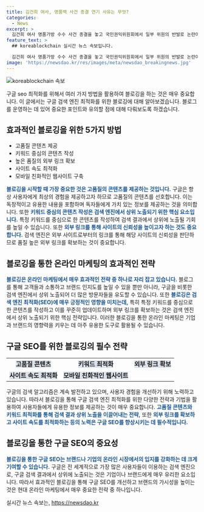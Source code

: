 ```yaml
---
title: 김건희 여사, 명품백 사건 종결 연기 사유는 무엇?
categories:
  - News
excerpt: >
  김건희 여사 명품가방 수수 사건 종결을 놓고 국민권익위원회에서 일부 위원의 반발로 논란이 계속되고 있습니다. 권익위원들이 소수 의견을 반영하려는 요구와 마무리가 불분명한 상황에서, 권익위는 회의를 연기했으며, 소수 의견을 밝히지 않아 잡음이 나온 것은 이번이 처음이 아닙니다. 이에 대한 윤석열 대통령과 야당의 반발도 이어지고 있습니다. 함께 귀국한 김건희 여사의 활동도 주목받고 있습니다.
feature_text: >
  ## koreablockchain 실시간 뉴스 속보입니다.

  김건희 여사 명품가방 수수 사건 종결을 놓고 국민권익위원회에서 일부 위원의 반발로 논란이 계속되고 있습니다. 권익위원들이 소수 의견을 반영하려는 요구와 마무리가 불분명한 상황에서, 권익위는 회의를 연기했으며, 소수 의견을 밝히지 않아 잡음이 나온 것은 이번이 처음이 아닙니다. 이에 대한 윤석열 대통령과 야당의 반발도 이어지고 있습니다. 함께 귀국한 김건희 여사의 활동도 주목받고 있습니다.
image: 'https://newsdao.kr/res/images/meta/newsdao_breakingnews.jpg'
---
```


<p><img src="https://newsdao.kr/res/images/meta/newsdao_breakingnews.jpg" alt="koreablockchain 속보" /></p>

<p data-ke-size="size16">구글 seo 최적화를 위해서 여러 가지 방법을 활용하여 블로깅을 하는 것은 매우 중요합니다. 이 글에서는 구글 검색 엔진 최적화를 위한 블로깅에 대해 알아보겠습니다. 블로그를 운영하는 데 있어 중요한 포인트와 유의할 점에 대해 다뤄보도록 하겠습니다.</p>

<h2 data-ke-size="size26">효과적인 블로깅을 위한 5가지 방법</h2>

<ul>
    <li>고품질 콘텐츠 제공</li>
    <li>키워드 중심의 콘텐츠 작성</li>
    <li>높은 품질의 외부 링크 확보</li>
    <li>사이트 속도 최적화</li>
    <li>모바일 친화적인 웹사이트 구축</li>
</ul>

<p data-ke-size="size16"><b><span style="color: #1a5490;">블로깅을 시작할 때 가장 중요한 것은 고품질의 콘텐츠를 제공하는 것입니다.</span></b> 구글은 항상 사용자에게 최상의 경험을 제공하고자 하므로 고품질의 콘텐츠를 선호합니다. 이는 독창적이고 유용한 내용을 포함하며 독자들에게 가치 있는 정보를 제공하는 것을 의미합니다. 또한 <b><span style="color: #1a5490;">키워드 중심의 콘텐츠 작성은 검색 엔진에서 상위 노출되기 위한 핵심 요소입니다.</span></b> 특정 키워드를 중심으로 한 콘텐츠를 작성하여 검색 결과에서 상위에 노출될 기회를 높일 수 있습니다. 또한 <b><span style="color: #1a5490;">외부 링크를 통해 사이트의 신뢰성을 높이고자 하는 것도 중요합니다.</span></b> 검색 엔진은 외부 사이트로부터의 링크를 통해 해당 사이트의 신뢰성을 판단하므로 품질 높은 외부 링크를 확보하는 것이 중요합니다.</p>

<h2 data-ke-size="size26">블로깅을 통한 온라인 마케팅의 효과적인 전략</h2>

<p data-ke-size="size16"><b><span style="color: #1a5490;">블로깅은 온라인 마케팅에서 매우 효과적인 전략 중 하나로 자리 잡고 있습니다.</span></b> 블로그를 통해 고객들과 소통하고 브랜드 인지도를 높일 수 있을 뿐만 아니라, 구글을 비롯한 검색 엔진에서 상위 노출되어 더 많은 방문자들을 유도할 수 있습니다. 또한 <b><span style="color: #1a5490;">블로깅은 검색 엔진 최적화(SEO)에 매우 긍정적인 영향을 미치는데,</span></b> 특히 특정 키워드를 중심으로 한 콘텐츠를 작성하고 이를 꾸준히 업데이트하며 외부 링크를 확보하는 것은 검색 엔진에서 상위 노출되기 위한 핵심 전략입니다. 이러한 블로깅을 통한 온라인 마케팅은 기업과 브랜드의 영향력을 키우는 데 아주 유용한 도구로 활용될 수 있습니다.</p>

<h2 data-ke-size="size26">구글 SEO를 위한 블로깅의 필수 전략</h2>

<table>
    <tr>
        <td style="text-align: center; height: 17px;"><b><span style="background-color: #21538527;">고품질 콘텐츠</span></b></td>
        <td style="text-align: center; height: 17px;"><b><span style="background-color: #21538527;">키워드 최적화</span></b></td>
        <td style="text-align: center; height: 17px;"><b><span style="background-color: #21538527;">외부 링크 확보</span></b></td>
    </tr>
    <tr>
        <td style="text-align: center; height: 17px;"><b><span style="background-color: #21538527;">사이트 속도 최적화</span></b></td>
        <td style="text-align: center; height: 17px;"><b><span style="background-color: #21538527;">모바일 친화적인 웹사이트</span></b></td>
        <td style="text-align: center; height: 17px;"></td>
    </tr>
</table>

<p data-ke-size="size16">구글의 검색 알고리즘은 계속 발전하고 있으며, 사용자 경험을 개선하기 위해 노력하고 있습니다. 따라서 블로깅을 통해 구글 검색 엔진 최적화를 위한 다양한 전략과 기법을 활용하여 사용자들에게 유용한 정보를 제공하는 것이 매우 중요합니다. <b><span style="color: #1a5490;">고품질 콘텐츠와 키워드 최적화를 통해 검색 결과 상위 노출을 이끌어내는 전략,</span></b> 또한 <b><span style="color: #1a5490;">외부 링크를 확보하고 사이트 속도를 최적화하는 등의 노력은 구글 SEO를 향상시키는 데 필수적입니다.</span></b></p>

<h2 data-ke-size="size26">블로깅을 통한 구글 SEO의 중요성</h2>

<p data-ke-size="size16"><b><span style="color: #1a5490;">블로깅을 통한 구글 SEO는 브랜드나 기업의 온라인 시장에서의 입지를 강화하는 데 크게 기여할 수 있습니다.</span></b> 구글은 전 세계적으로 가장 많은 사용자들이 이용하는 검색 엔진으로, 구글 검색 결과에서 상위에 노출되는 것은 기업이나 브랜드에게 매우 유리한 요소입니다. 따라서 효과적인 블로깅을 통해 구글 SEO를 개선하고 브랜드의 가시성을 높이는 것은 현대 온라인 마케팅에서 매우 중요한 전략 중 하나입니다.</p>
실시간 뉴스 속보는, <a href="https://newsdao.kr" rel="dofollow">https://newsdao.kr</a>



